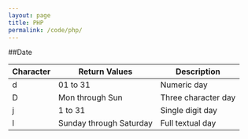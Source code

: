 ```yaml
---
layout: page
title: PHP
permalink: /code/php/
---
```


##Date

Character 	| Return Values				|	Description
----------- | ------------------------- | ---------------
d 			| 01 to 31					| Numeric day
D			| Mon through Sun			| Three character day
j			| 1 to 31					| Single digit day
l			| Sunday through Saturday	| Full textual day